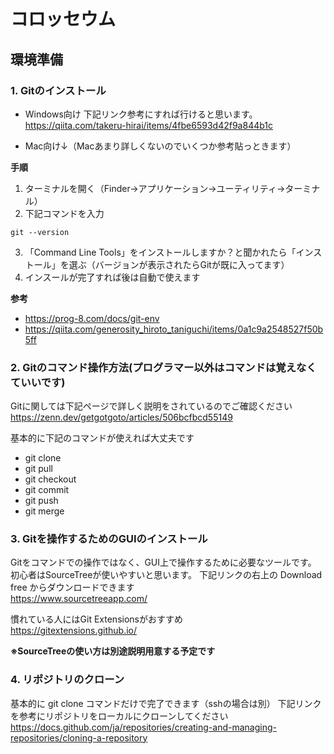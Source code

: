 # コロッセウム

## 環境準備
### 1. Gitのインストール
- Windows向け
下記リンク参考にすれば行けると思います。<br>
https://qiita.com/takeru-hirai/items/4fbe6593d42f9a844b1c

- Mac向け↓（Macあまり詳しくないのでいくつか参考貼っときます）

**手順**
1. ターミナルを開く（Finder→アプリケーション→ユーティリティ→ターミナル）
2. 下記コマンドを入力
```
git --version
```
3. 「Command Line Tools」をインストールしますか？と聞かれたら「インストール」を選ぶ（バージョンが表示されたらGitが既に入ってます）
4. インスールが完了すれば後は自動で使えます

**参考**<br>
- https://prog-8.com/docs/git-env<br>
- https://qiita.com/generosity_hiroto_taniguchi/items/0a1c9a2548527f50b5ff

### 2. Gitのコマンド操作方法(プログラマー以外はコマンドは覚えなくていいです)
Gitに関しては下記ページで詳しく説明をされているのでご確認ください<br>
https://zenn.dev/getgotgoto/articles/506bcfbcd55149

基本的に下記のコマンドが使えれば大丈夫です
- git clone
- git pull
- git checkout
- git commit
- git push
- git merge

### 3. Gitを操作するためのGUIのインストール
Gitをコマンドでの操作ではなく、GUI上で操作するために必要なツールです。<br>
初心者はSourceTreeが使いやすいと思います。
下記リンクの右上の Download free からダウンロードできます<br>
https://www.sourcetreeapp.com/

慣れている人にはGit Extensionsがおすすめ<br>
https://gitextensions.github.io/

**※SourceTreeの使い方は別途説明用意する予定です**

### 4. リポジトリのクローン
基本的に git clone コマンドだけで完了できます（sshの場合は別）
下記リンクを参考にリポジトリをローカルにクローンしてください
https://docs.github.com/ja/repositories/creating-and-managing-repositories/cloning-a-repository
